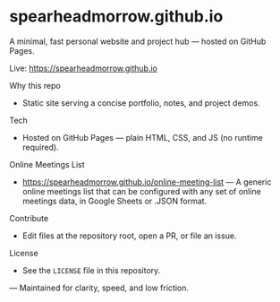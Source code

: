# spearheadmorrow.github.io

A minimal, fast personal website and project hub — hosted on GitHub Pages.

Live: https://spearheadmorrow.github.io

Why this repo

- Static site serving a concise portfolio, notes, and project demos.

Tech

- Hosted on GitHub Pages — plain HTML, CSS, and JS (no runtime required).

Online Meetings List

- https://spearheadmorrow.github.io/online-meeting-list — A generic online meetings list that can be configured with any set of online meetings data, in Google Sheets or .JSON format.

Contribute

- Edit files at the repository root, open a PR, or file an issue.

License

- See the `LICENSE` file in this repository.

—
Maintained for clarity, speed, and low friction.
